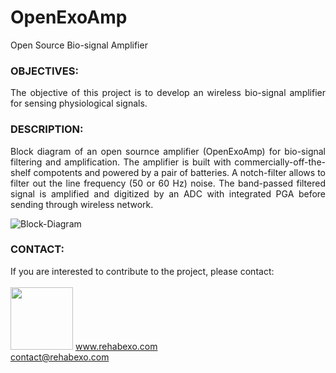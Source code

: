 # OpenExoAmp
Open Source Bio-signal Amplifier

### OBJECTIVES:
<P align="justify"> The objective of this project is to develop an wireless bio-signal amplifier for sensing physiological signals.

### DESCRIPTION:
<P align="justify"> Block diagram of an open sournce amplifier (OpenExoAmp) for bio-signal filtering and amplification. The amplifier is built with commercially-off-the-shelf compotents and powered by a pair of batteries. A notch-filter allows to filter out the line frequency (50 or 60 Hz) noise. The band-passed filtered signal is amplified and digitized by an ADC with integrated PGA before sending through wireless network.

![Block-Diagram](https://github.com/RehabExo/OpenExoAmp/blob/main/BlockDiagram.png)

### CONTACT:
If you are interested to contribute to the project, please contact: <br/>  
<img src="https://github.com/RehabExo/OpenExoAmp/blob/main/RehabExo_Logo.png" width="100" height="100">
www.rehabexo.com <br/>
contact@rehabexo.com <br/>
